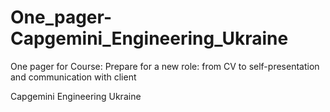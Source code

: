 # One_pager-Capgemini_Engineering_Ukraine
One pager for Course:  Prepare for a new role: from CV to self-presentation and communication with client

Capgemini Engineering Ukraine
